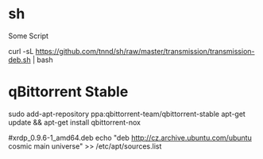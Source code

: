 # sh
Some Script

curl -sL https://github.com/tnnd/sh/raw/master/transmission/transmission-deb.sh | bash

# qBittorrent Stable
sudo add-apt-repository ppa:qbittorrent-team/qbittorrent-stable
apt-get update && apt-get install qbittorrent-nox

#xrdp_0.9.6-1_amd64.deb
echo "deb http://cz.archive.ubuntu.com/ubuntu cosmic main universe" >> /etc/apt/sources.list
